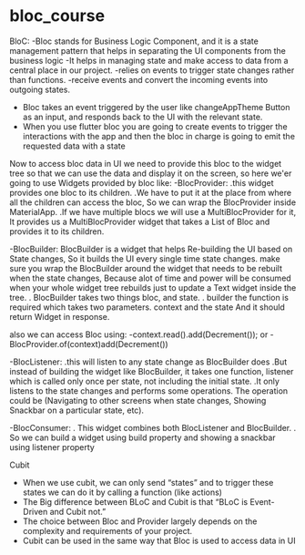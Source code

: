 # bloc_course

BloC:
-Bloc stands for Business Logic Component, and it is a state management pattern that helps in separating the UI components from the business logic
-It helps in managing state and make access to data from a central place in our project.
-relies on events to trigger state changes rather than functions.
-receive events and convert the incoming events into outgoing states.

 - Bloc takes an event triggered by the user like changeAppTheme Button as an input, and responds back to the UI with the relevant state.
 - When you use flutter bloc you are going to create events to trigger the interactions with the app and then the bloc in charge is going to emit the requested data with a state

Now to access bloc data in UI we need to provide this bloc to the widget tree so that we can use the data and display it on the screen, so here we'er going to use Widgets provided by bloc like:
  -BlocProvider:
      .this widget provides one bloc to its children.
      .We have to put it at the place from where all the children can access the bloc, So we can wrap the BlocProvider inside MaterialApp.
      .If we have multiple blocs we will use a MultiBlocProvider for it, It provides us a MultiBlocProvider widget that takes a List of Bloc and provides it to its children.
      
  -BlocBuilder:
      BlocBuilder is a widget that helps Re-building the UI based on State changes, So it builds the UI every single time state changes.
      make sure you wrap the BlocBuilder around the widget that needs to be rebuilt when the state changes, Because alot of time and power will be consumed when your whole widget tree rebuilds 
      just to update a Text widget inside the tree.
         . BlocBuilder takes two things bloc, and state.
         . builder the function is required which takes two parameters. context and the state And it should return Widget in response.
         
   also we can access Bloc using:
    -context.read<WeatherBloc>().add(Decrement());
                            or
    -BlocProvider.of<WeatherBloc>(context)add(Decrement())
      
  -BlocListener:
     .this will listen to any state change as BlocBuilder does 
     .But instead of building the widget like BlocBuilder, it takes one function, listener which is called only once per state, not including the initial state.
     .It only listens to the state changes and performs some operations. The operation could be (Navigating to other screens when state changes, Showing Snackbar on a particular state, etc).
    
  -BlocConsumer:
    . This widget combines both BlocListener and BlocBuilder.
    . So we can build a widget using build property and showing a snackbar using listener property

Cubit
 - When we use cubit, we can only send “states” and to trigger these states we can do it by calling a function (like actions)
 - The Big difference between BLoC and Cubit is that “BLoC is Event-Driven and Cubit not.”
 - The choice between Bloc and Provider largely depends on the complexity and requirements of your project.
 - Cubit can be used in the same way that Bloc is used to access data in UI



   
